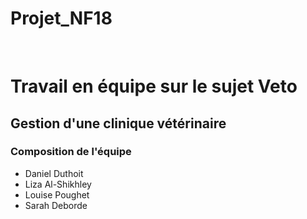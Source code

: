 # Projet_NF18
<br/>
<h1> Travail en équipe sur le sujet Veto </h1>
<h2>Gestion d'une clinique vétérinaire</h2>
<h3>Composition de l'équipe</h3>

<ul>
<li> Daniel Duthoit </li>
<li> Liza Al-Shikhley </li>
<li> Louise Poughet </li>
<li> Sarah Deborde </li>
</ul>
